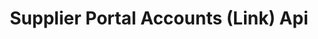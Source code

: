 ---
title: Supplier Portal Accounts (Link) Api
open-api-url: https://rest.trackmatic.co.za/api/v2/link_accounts/suppliers/docs/latest
layout: open-api
---